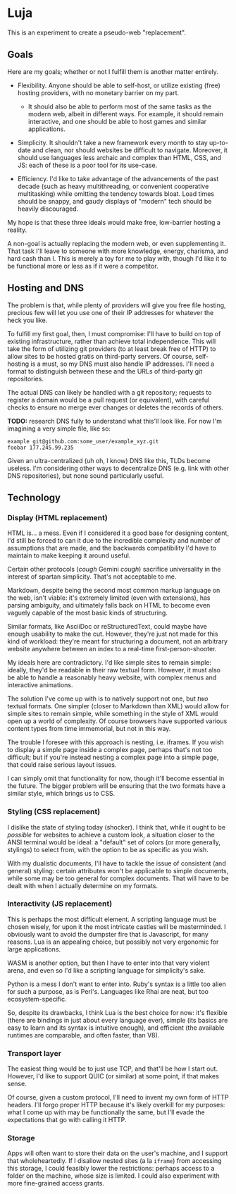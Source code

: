 # Luja

This is an experiment to create a pseudo-web "replacement".

## Goals

Here are my goals; whether or not I fulfill them is another matter entirely.

- Flexibility. Anyone should be able to self-host, or utilize existing (free)
  hosting providers, with no monetary barrier on my part.
  - It should also be able to perform most of the same tasks as the modern web,
    albeit in different ways. For example, it should remain interactive, and one
    should be able to host games and similar applications.

- Simplicity. It shouldn't take a new framework every month to stay up-to-date
  and clean, nor should websites be difficult to navigate. Moreover, it should
  use languages less archaic and complex than HTML, CSS, and JS: each of these
  is a poor tool for its use-case.

- Efficiency. I'd like to take advantage of the advancements of the past decade
  (such as heavy multithreading, or convenient cooperative multitasking) while
  omitting the tendency towards bloat. Load times should be snappy, and
  gaudy displays of "modern" tech should be heavily discouraged.

My hope is that these three ideals would make free, low-barrier hosting a
reality.

A non-goal is actually replacing the modern web, or even supplementing it. That
task I'll leave to someone with more knowledge, energy, charisma, and hard cash
than I. This is merely a toy for me to play with, though I'd like it to be
functional more or less as if it were a competitor.

## Hosting and DNS

The problem is that, while plenty of providers will give you free file hosting,
precious few will let you use one of their IP addresses for whatever the heck
you like.

To fulfill my first goal, then, I must compromise: I'll have to build on top of
existing infrastructure, rather than achieve total independence. This will take
the form of utilizing git providers (to at least break free of HTTP) to allow
sites to be hosted gratis on third-party servers. Of course, self-hosting is a
must, so my DNS must also handle IP addresses. I'll need a format to distinguish
between these and the URLs of third-party git repositories.

The actual DNS can likely be handled with a git repository; requests to register
a domain would be a pull request (or equivalent), with careful checks to ensure
no merge ever changes or deletes the records of others.

**TODO:** research DNS fully to understand what this'll look like. For now I'm
imagining a very simple file, like so:

```
example git@github.com:some_user/example_xyz.git
foobar 177.245.99.235
```

Given an ultra-centralized (uh oh, I know) DNS like this, TLDs become useless.
I'm considering other ways to decentralize DNS (e.g. link with other DNS
repositories), but none sound particularly useful.

## Technology

### Display (HTML replacement)

HTML is... a mess. Even if I considered it a good base for designing content,
I'd still be forced to can it due to the incredible complexity and number of
assumptions that are made, and the backwards compatibility I'd have to maintain
to make keeping it around useful.

Certain other protocols (*cough* Gemini *cough*) sacrifice universality in the
interest of spartan simplicity. That's not acceptable to me.

Markdown, despite being the second most common markup language on the web, isn't
viable: it's extremely limited (even with extensions), has parsing ambiguity,
and ultimately falls back on HTML to become even vaguely capable of the most
basic kinds of structuring.

Similar formats, like AsciiDoc or reStructuredText, could maybe have enough
usability to make the cut. However, they're just not made for this kind of
workload: they're meant for structuring a document, not an arbitrary website
anywhere between an index to a real-time first-person-shooter.

My ideals here are contradictory. I'd like simple sites to remain simple:
ideally, they'd be readable in their raw textual form. However, it must also be
able to handle a reasonably heavy website, with complex menus and interactive
animations.

The solution I've come up with is to natively support not one, but *two* textual
formats. One simpler (closer to Markdown than XML) would allow for simple sites
to remain simple, while something in the style of XML would open up a world of
complexity. Of course browsers have supported various content types from time
immemorial, but not in this way.

The trouble I foresee with this approach is nesting, i.e. iframes. If you wish
to display a simple page inside a complex page, perhaps that's not too
difficult; but if you're instead nesting a complex page into a simple page, that
could raise serious layout issues.

I can simply omit that functionality for now, though it'll become essential in
the future. The bigger problem will be ensuring that the two formats have a
similar style, which brings us to CSS.

### Styling (CSS replacement)

I dislike the state of styling today (shocker). I think that, while it ought to
be *possible* for websites to achieve a custom look, a situation closer to the
ANSI terminal would be ideal: a "default" set of colors (or more generally,
stylings) to select from, with the option to be as specific as you wish.

With my dualistic documents, I'll have to tackle the issue of consistent (and
general) styling: certain attributes won't be applicable to simple documents,
while some may be too general for complex documents. That will have to be dealt
with when I actually determine on my formats.

### Interactivity (JS replacement)

This is perhaps the most difficult element. A scripting language must be chosen
wisely, for upon it the most intricate castles will be masterminded. I obviously
want to avoid the dumpster fire that is Javascript, for many reasons. Lua is an
appealing choice, but possibly not very ergonomic for large applications.

WASM is another option, but then I have to enter into that very violent arena,
and even so I'd like a scripting language for simplicity's sake.

Python is a mess I don't want to enter into. Ruby's syntax is a little too alien
for such a purpose, as is Perl's. Languages like Rhai are neat, but too
ecosystem-specific.

So, despite its drawbacks, I think Lua is the best choice for now: it's flexible
(there are bindings in just about every language ever), simple (its basics are
easy to learn and its syntax is intuitive enough), and efficient (the available
runtimes are comparable, and often faster, than V8).

### Transport layer

The easiest thing would be to just use TCP, and that'll be how I start out.
However, I'd like to support QUIC (or similar) at some point, if that makes
sense.

Of course, given a custom protocol, I'll need to invent my own form of HTTP
headers. I'll forgo proper HTTP because it's likely overkill for my purposes:
what I come up with may be functionally the same, but I'll evade the
expectations that go with calling it HTTP.

### Storage

Apps will often want to store their data on the user's machine, and I support
that wholeheartedly. If I disallow nested sites (a la `iframe`) from accessing
this storage, I could feasibly lower the restrictions: perhaps access to a
folder on the machine, whose size is limited. I could also experiment with more
fine-grained access grants.
